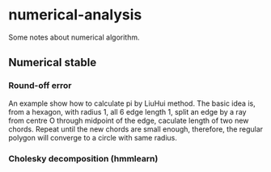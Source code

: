 # numerical-analysis

Some notes about numerical algorithm.

## Numerical stable


### Round-off error

An example show how to calculate pi by LiuHui method.
The basic idea is, from a hexagon, with radius 1, all 6 edge length 1, split an edge by a ray from centre O through midpoint of the edge, caculate length of two new chords.
Repeat until the new chords are small enough, therefore, the regular polygon will converge to a circle with same radius.

### Cholesky decomposition (hmmlearn)
